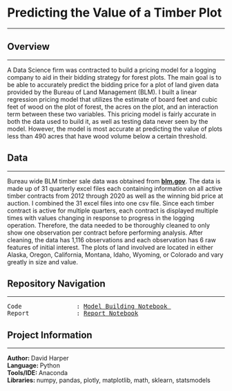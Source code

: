 # Predicting the Value of a Timber Plot
---
## Overview
---
A Data Science firm was contracted to build a pricing model for a logging company to aid in their bidding strategy for forest plots. The main goal is to be able to accurately predict the bidding price for a plot of land given data provided by the Bureau of Land Management (BLM). I built a linear regression pricing model that utilizes the estimate of board feet and cubic feet of wood on the plot of forest, the acres on the plot, and an interaction term between these two variables. This pricing model is fairly accurate in both the data used to build it, as well as testing data never seen by the model. However, the model is most accurate at predicting the value of plots less than 490 acres that have wood volume below a certain threshold.
## Data
---
Bureau wide BLM timber sale data was obtained from __[blm.gov](https://www.blm.gov/programs/natural-resources/forests-and-woodlands/timber-sales/bureau-wide-timber-data)__. The data is made up of 31 quarterly excel files each containing information on all active timber contracts from 2012 through 2020 as well as the winning bid price at auction. I combined the 31 excel files into one csv file. Since each timber contract is active for multiple quarters, each contract is displayed multiple times with values changing in response to progress in the logging operation. Therefore, the data needed to be thoroughly cleaned to only show one observation per contract before performing analysis. After cleaning, the data has 1,116 observations and each observation has 6 raw features of initial interest. The plots of land involved are located in either Alaska, Oregon, California, Montana, Idaho, Wyoming, or Colorado and vary greatly in size and value.
## Repository Navigation
---
<pre>
Code               : <a href=https://github.com/harperd17/Timber-Sale-Valuation/tree/master/Notebooks/Modelling Code.ipynb>Model Building Notebook </a>
Report             : <a href=https://github.com/harperd17/Timber-Sale-Valuation/tree/master/Report/Report Notebook.ipynb>Report Notebook</a>
</pre>
## Project Information
---
<b>Author: </b>David Harper <br>
<b>Language: </b>Python <br>
<b>Tools/IDE: </b>Anaconda <br>
<b>Libraries: </b>numpy, pandas, plotly, matplotlib, math, sklearn, statsmodels
